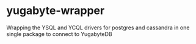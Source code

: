 # yugabyte-wrapper
Wrapping the YSQL and YCQL drivers for postgres and cassandra in one single package to connect to YugabyteDB
